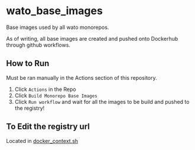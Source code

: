 # wato_base_images
Base images used by all wato monorepos.

As of writing, all base images are created and pushed onto Dockerhub through github workflows.

## How to Run
Must be ran manually in the Actions section of this repository.

1. Click `Actions` in the Repo
2. Click `Build Monorepo Base Images`
3. Click `Run workflow` and wait for all the images to be build and pushed to the registry!


## To Edit the registry url
Located in [docker_context.sh](./.github/templates/docker_context/docker_context.sh)
